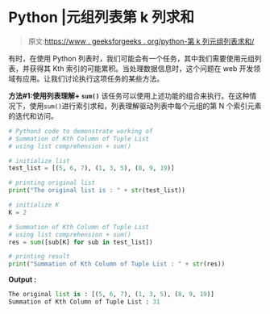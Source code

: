 # Python |元组列表第 k 列求和

> 原文:[https://www . geeksforgeeks . org/python-第 k 列元组列表求和/](https://www.geeksforgeeks.org/python-summation-of-kth-column-of-tuple-list/)

有时，在使用 Python 列表时，我们可能会有一个任务，其中我们需要使用元组列表，并获得其 Kth 索引的可能累积。当处理数据信息时，这个问题在 web 开发领域有应用。让我们讨论执行这项任务的某些方法。

**方法#1:使用列表理解+ `sum()`**
该任务可以使用上述功能的组合来执行。在这种情况下，使用`sum()`进行索引求和，列表理解驱动列表中每个元组的第 N 个索引元素的迭代和访问。

```py
# Python3 code to demonstrate working of
# Summation of Kth Column of Tuple List
# using list comprehension + sum()

# initialize list
test_list = [(5, 6, 7), (1, 3, 5), (8, 9, 19)]

# printing original list
print("The original list is : " + str(test_list))

# initialize K
K = 2

# Summation of Kth Column of Tuple List
# using list comprehension + sum()
res = sum([sub[K] for sub in test_list])

# printing result
print("Summation of Kth Column of Tuple List : " + str(res))
```

**Output :**

```py
The original list is : [(5, 6, 7), (1, 3, 5), (8, 9, 19)]
Summation of Kth Column of Tuple List : 31

```